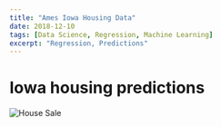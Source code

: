 ```yaml
---
title: "Ames Iowa Housing Data"
date: 2018-12-10
tags: [Data Science, Regression, Machine Learning]
excerpt: "Regression, Predictions"
---
```


# Iowa housing predictions
![House Sale]("/images/house-sale.jpg")
